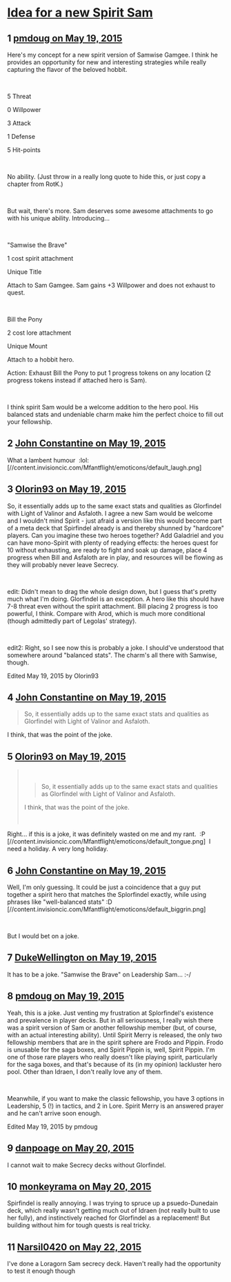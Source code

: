 # [Idea for a new Spirit Sam](https://community.fantasyflightgames.com/topic/177109-idea-for-a-new-spirit-sam/)

## 1 [pmdoug on May 19, 2015](https://community.fantasyflightgames.com/topic/177109-idea-for-a-new-spirit-sam/?do=findComment&comment=1627167)

Here's my concept for a new spirit version of Samwise Gamgee. I think he provides an opportunity for new and interesting strategies while really capturing the flavor of the beloved hobbit. 

 

5 Threat 

0 Willpower

3 Attack

1 Defense 

5 Hit-points

 

No ability. (Just throw in a really long quote to hide this, or just copy a chapter from RotK.)

 

But wait, there's more. Sam deserves some awesome attachments to go with his unique ability. Introducing...

 

"Samwise the Brave"

1 cost spirit attachment

Unique Title

Attach to Sam Gamgee. Sam gains +3 Willpower and does not exhaust to quest. 

 

Bill the Pony

2 cost lore attachment

Unique Mount

Attach to a hobbit hero.

Action: Exhaust Bill the Pony to put 1 progress tokens on any location (2 progress tokens instead if attached hero is Sam).  

 

I think spirit Sam would be a welcome addition to the hero pool. His balanced stats and undeniable charm make him the perfect choice to fill out your fellowship. 

## 2 [John Constantine on May 19, 2015](https://community.fantasyflightgames.com/topic/177109-idea-for-a-new-spirit-sam/?do=findComment&comment=1627242)

What a lambent humour  :lol: [//content.invisioncic.com/Mfantflight/emoticons/default_laugh.png]

## 3 [Olorin93 on May 19, 2015](https://community.fantasyflightgames.com/topic/177109-idea-for-a-new-spirit-sam/?do=findComment&comment=1627243)

So, it essentially adds up to the same exact stats and qualities as Glorfindel with Light of Valinor and Asfaloth. I agree a new Sam would be welcome and I wouldn't mind Spirit - just afraid a version like this would become part of a meta deck that Spirfindel already is and thereby shunned by "hardcore" players. Can you imagine these two heroes together? Add Galadriel and you can have mono-Spirit with plenty of readying effects: the heroes quest for 10 without exhausting, are ready to fight and soak up damage, place 4 progress when Bill and Asfaloth are in play, and resources will be flowing as they will probably never leave Secrecy.

 

edit: Didn't mean to drag the whole design down, but I guess that's pretty much what I'm doing. Glorfindel is an exception. A hero like this should have 7-8 threat even without the spirit attachment. Bill placing 2 progress is too powerful, I think. Compare with Arod, which is much more conditional (though admittedly part of Legolas' strategy).

 

edit2: Right, so I see now this is probably a joke. I should've understood that somewhere around "balanced stats". The charm's all there with Samwise, though.

Edited May 19, 2015 by Olorin93

## 4 [John Constantine on May 19, 2015](https://community.fantasyflightgames.com/topic/177109-idea-for-a-new-spirit-sam/?do=findComment&comment=1627246)

> So, it essentially adds up to the same exact stats and qualities as Glorfindel with Light of Valinor and Asfaloth.

I think, that was the point of the joke.

## 5 [Olorin93 on May 19, 2015](https://community.fantasyflightgames.com/topic/177109-idea-for-a-new-spirit-sam/?do=findComment&comment=1627250)

>  
> 
> > So, it essentially adds up to the same exact stats and qualities as Glorfindel with Light of Valinor and Asfaloth.
> 
> I think, that was the point of the joke.
> 
>  

Right... if this is a joke, it was definitely wasted on me and my rant.  :P [//content.invisioncic.com/Mfantflight/emoticons/default_tongue.png]  I need a holiday. A very long holiday.

## 6 [John Constantine on May 19, 2015](https://community.fantasyflightgames.com/topic/177109-idea-for-a-new-spirit-sam/?do=findComment&comment=1627282)

Well, I'm only guessing. It could be just a coincidence that a guy put together a spirit hero that matches the Splorfindel exactly, while using phrases like "well-balanced stats" :D [//content.invisioncic.com/Mfantflight/emoticons/default_biggrin.png]

 

But I would bet on a joke.

## 7 [DukeWellington on May 19, 2015](https://community.fantasyflightgames.com/topic/177109-idea-for-a-new-spirit-sam/?do=findComment&comment=1627356)

It has to be a joke. "Samwise the Brave" on Leadership Sam... :-/

## 8 [pmdoug on May 19, 2015](https://community.fantasyflightgames.com/topic/177109-idea-for-a-new-spirit-sam/?do=findComment&comment=1627427)

Yeah, this is a joke. Just venting my frustration at Splorfindel's existence and prevalence in player decks. But in all seriousness, I really wish there was a spirit version of Sam or another fellowship member (but, of course, with an actual interesting ability). Until Spirit Merry is released, the only two fellowship members that are in the spirit sphere are Frodo and Pippin. Frodo is unusable for the saga boxes, and Spirit Pippin is, well, Spirit Pippin. I'm one of those rare players who really doesn't like playing spirit, particularly for the saga boxes, and that's because of its (in my opinion) lackluster hero pool. Other than Idraen, I don't really love any of them. 

 

Meanwhile, if you want to make the classic fellowship, you have 3 options in Leadership, 5 (!) in tactics, and 2 in Lore. Spirit Merry is an answered prayer and he can't arrive soon enough. 

Edited May 19, 2015 by pmdoug

## 9 [danpoage on May 20, 2015](https://community.fantasyflightgames.com/topic/177109-idea-for-a-new-spirit-sam/?do=findComment&comment=1628421)

I cannot wait to make Secrecy decks without Glorfindel.

## 10 [monkeyrama on May 20, 2015](https://community.fantasyflightgames.com/topic/177109-idea-for-a-new-spirit-sam/?do=findComment&comment=1628961)

Spirfindel is really annoying. I was trying to spruce up a psuedo-Dunedain deck, which really wasn't getting much out of Idraen (not really built to use her fully), and instinctively reached for Glorfindel as a replacement! But building without him for tough quests is real tricky.

## 11 [Narsil0420 on May 22, 2015](https://community.fantasyflightgames.com/topic/177109-idea-for-a-new-spirit-sam/?do=findComment&comment=1631865)

I've done a Loragorn Sam secrecy deck. Haven't really had the opportunity to test it enough though

